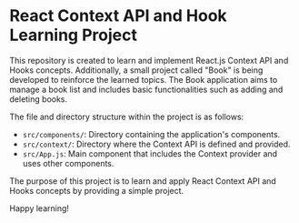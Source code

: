 # React Context API and Hook Learning Project

This repository is created to learn and implement React.js Context API and Hooks concepts. Additionally, a small project called "Book" is being developed to reinforce the learned topics. The Book application aims to manage a book list and includes basic functionalities such as adding and deleting books.

The file and directory structure within the project is as follows:

- `src/components/`: Directory containing the application's components.
- `src/context/`: Directory where the Context API is defined and provided.
- `src/App.js`: Main component that includes the Context provider and uses other components.

The purpose of this project is to learn and apply React Context API and Hooks concepts by providing a simple project. 

Happy learning!
